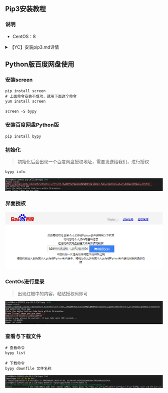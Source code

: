 ## Pip3安装教程

### 说明
* CentOS：8

<details>
<summary>【YC】安装pip3.md详情</summary>

### 安装setuptools
```shell
# 下载安装文件
wget --no-check-certificate https://pypi.python.org/packages/source/s/setuptools/setuptools-19.6.tar.gz#md5=c607dd118eae682c44ed146367a17e26

# 解压
tar -zxvf setuptools-19.6.tar.gz
cd setuptools-19.6

# 执行安装
sudo python3 setup.py build
sudo python3 setup.py install
```

### 安装pip3
```shell
# 下载安装文件
wget --no-check-certificate https://pypi.python.org/packages/source/p/pip/pip-20.2.2.tar.gz#md5=3a73c4188f8dbad6a1e6f6d44d117eeb
 
# 解压
tar -zxvf pip-20.2.2.tar.gz 
cd pip-20.2.2

# 执行安装
python3 setup.py build 
sudo python3 setup.py install
```
</details>

## Python版百度网盘使用

### 安装screen

```shell
pip install screen
# 上面命令安装不成功，就用下面这个命令
yum install screen

screen -S bypy
```

### 安装百度网盘Python版

```shell
pip install bypy
```

### 初始化

> 初始化后会出现一个百度网盘授权地址，需要发送给我们，进行授权

```shell
bypy info
```

![网盘网页端授权](../resource/baidu/baidu-获取授权网址.png)

### 界面授权

![网盘网页端授权](../resource/baidu/baidu-网盘网页端授权.png)

### CentOs进行登录

> 出现红框中的内容，粘贴授权码即可

![登录授权帐号](../resource/baidu/baidu-登录授权帐号.png)

### 查看与下载文件

```shell
# 查看命令
bypy list

# 下载命令
bypy downfile 文件名称
```

![下载网盘内容](../resource/baidu/baidu-下载网盘内容.png)
